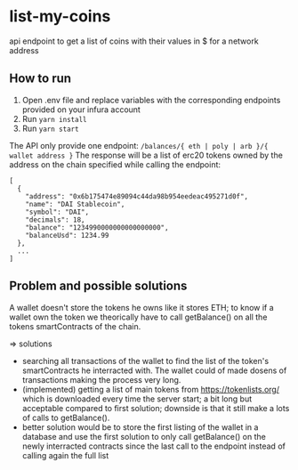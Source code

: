 # list-my-coins
api endpoint to get a list of coins with their values in $ for a network address

## How to run
1. Open .env file and replace variables with the corresponding endpoints provided on your infura account
2. Run `yarn install`
3. Run `yarn start`

The API only provide one endpoint: `/balances/{ eth | poly | arb }/{ wallet address }`
The response will be a list of erc20 tokens owned by the address on the chain specified while calling the endpoint:
```
[
  {
    "address": "0x6b175474e89094c44da98b954eedeac495271d0f",
    "name": "DAI Stablecoin",
    "symbol": "DAI",
    "decimals": 18,
    "balance": "1234990000000000000000",
    "balanceUsd": 1234.99
  },
  ...
]
```

## Problem and possible solutions

A wallet doesn't store the tokens he owns like it stores ETH; to know if a wallet own the token we theorically have to call getBalance() on all the tokens smartContracts of the chain.

=> solutions
  - searching all transactions of the wallet to find the list of the token's smartContracts he interracted with. The wallet could of made dosens of transactions making the process very long.
  - (implemented) getting a list of main tokens from https://tokenlists.org/ which is downloaded every time the server start; a bit long but acceptable compared to first solution; downside is that it still make a lots of calls to getBalance().
  - better solution would be to store the first listing of the wallet in a database and use the first solution to only call getBalance() on the newly interracted contracts since the last call to the endpoint instead of calling again the full list

